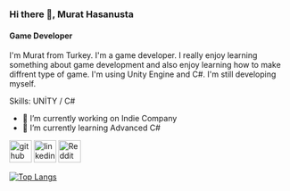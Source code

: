 ### Hi there 👋, Murat Hasanusta
#### Game Developer
I'm Murat from Turkey. I'm a game developer. I really enjoy learning something about game development and also enjoy learning how to make diffrent type of game. I'm using Unity Engine and C#. I'm still developing myself.

Skills: UNİTY / C#

- 🔭 I’m currently working on Indie Company 
- 🌱 I’m currently learning Advanced C# 


[<img src='https://cdn.jsdelivr.net/npm/simple-icons@3.0.1/icons/github.svg' alt='github' height='40'>](https://github.com/Calquter)  [<img src='https://cdn.jsdelivr.net/npm/simple-icons@3.0.1/icons/linkedin.svg' alt='linkedin' height='40'>](https://www.linkedin.com/in/murat-hasanusta-885b511b7/)  [<img src='https://cdn.jsdelivr.net/npm/simple-icons@3.0.1/icons/reddit.svg' alt='Reddit' height='40'>](https://www.reddit.com/user/Calquter)  

[![Top Langs](https://github-readme-stats.vercel.app/api/top-langs/?username=Calquter)](https://github.com/anuraghazra/github-readme-stats)

